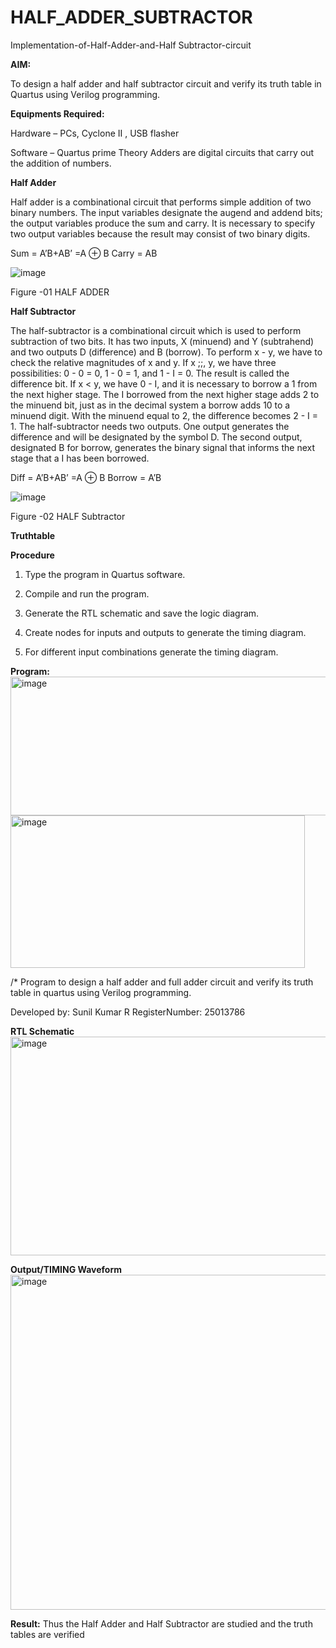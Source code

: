 # HALF_ADDER_SUBTRACTOR

Implementation-of-Half-Adder-and-Half Subtractor-circuit

**AIM:**

To design a half adder and half subtractor circuit and verify its truth table in Quartus using Verilog programming.

**Equipments Required:**

Hardware – PCs, Cyclone II , USB flasher 

Software – Quartus prime Theory Adders are digital circuits that carry out the addition of numbers.

**Half Adder**

Half adder is a combinational circuit that performs simple addition of two binary numbers. The input variables designate the augend and addend bits; the output variables produce the sum and carry. It is necessary to specify two output variables because the result may consist of two binary digits.

Sum = A’B+AB’ =A ⊕ B Carry = AB

![image](https://github.com/naavaneetha/HALF_ADDER_SUBTRACTOR/assets/154305477/bd4a0b2c-cdbc-4184-ab08-81578f121e1f)

Figure -01 HALF ADDER

**Half Subtractor**

The half-subtractor is a combinational circuit which is used to perform subtraction of two bits. It has two inputs, X (minuend) and Y (subtrahend) and two outputs D (difference) and B (borrow). To perform x - y, we have to check the relative magnitudes of x and y. If x ;;, y, we have three possibilities: 0 - 0 = 0, 1 - 0 = 1, and 1 - I = 0. The result is called the difference bit. If x < y, we have 0 - I, and it is necessary to borrow a 1 from the next higher stage. The I borrowed from the next higher stage adds 2 to the minuend bit, just as in the decimal system a borrow adds 10 to a minuend digit. With the minuend equal to 2, the difference becomes 2 - I = 1. The half-subtractor needs two outputs. One output generates the difference and will be designated by the symbol D. The second output, designated B for borrow, generates the binary signal that informs the next stage that a I has been borrowed. 

Diff = A’B+AB’ =A ⊕ B
Borrow = A’B

 ![image](https://github.com/naavaneetha/HALF_ADDER_SUBTRACTOR/assets/154305477/d76b099c-513f-4e7c-843a-e2fd028a531a)

Figure -02 HALF Subtractor

**Truthtable**

**Procedure**

1.	Type the program in Quartus software.

2.	Compile and run the program.

3.	Generate the RTL schematic and save the logic diagram.

4.	Create nodes for inputs and outputs to generate the timing diagram.

5.	For different input combinations generate the timing diagram.


**Program:**
<img width="836" height="222" alt="image" src="https://github.com/user-attachments/assets/8b15fe6b-9886-401e-bb69-f819d26d3c94" />
<img width="471" height="244" alt="image" src="https://github.com/user-attachments/assets/c2d1a1d5-3330-4cab-9a8d-66e0563b3a1d" />

/* Program to design a half adder and full adder circuit and verify its truth table in quartus using Verilog programming.

Developed by: Sunil Kumar R RegisterNumber: 25013786

**RTL Schematic**
<img width="814" height="350" alt="image" src="https://github.com/user-attachments/assets/c54aeb8b-b193-441d-8209-063eca721f2e" />

**Output/TIMING Waveform**
<img width="941" height="536" alt="image" src="https://github.com/user-attachments/assets/4561efa9-646c-43bb-8a25-023ae9599671" />

**Result:**
Thus the Half Adder and Half Subtractor are studied and the truth tables are verified
